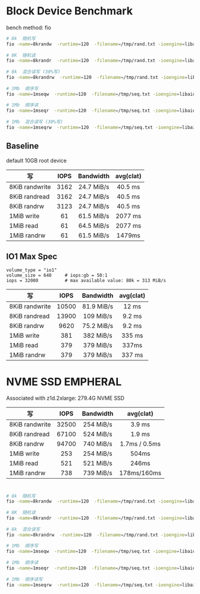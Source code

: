 # Block Device Benchmark

bench method: fio

```bash
# 8k  随机写
fio -name=8krandw  -runtime=120  -filename=/tmp/rand.txt -ioengine=libaio -direct=1  -bs=8K  -size=10g  -iodepth=128  -numjobs=1  -rw=randwrite -group_reporting -time_based
  
# 8K  随机读
fio -name=8krandr  -runtime=120  -filename=/tmp/rand.txt -ioengine=libaio -direct=1  -bs=8K  -size=10g  -iodepth=128  -numjobs=1  -rw=randread -group_reporting -time_based
  
# 8k  混合读写 (30%写)
fio -name=8krandrw  -runtime=120  -filename=/tmp/rand.txt -ioengine=libaio -direct=1  -bs=8k  -size=10g  -iodepth=128  -numjobs=1  -rw=randrw -rwmixwrite=30  -group_reporting -time_based
   
# 1Mb  顺序写
fio -name=1mseqw  -runtime=120  -filename=/tmp/seq.txt -ioengine=libaio -direct=1  -bs=1024k  -size=20g  -iodepth=128  -numjobs=1  -rw=write -group_reporting -time_based
  
# 1Mb  顺序读
fio -name=1mseqr  -runtime=120  -filename=/tmp/seq.txt -ioengine=libaio -direct=1  -bs=1024k  -size=20g  -iodepth=128  -numjobs=1  -rw=read -group_reporting -time_based
  
# 1Mb  混合读写 (30%写)
fio -name=1mseqrw  -runtime=120  -filename=/tmp/seq.txt -ioengine=libaio -direct=1  -bs=1024k  -size=20g  -iodepth=128  -numjobs=1  -rw=rw -rwmixwrite=30  -group_reporting -time_based
```





## Baseline

default 10GB root device

| 写             | IOPS | Bandwidth  | avg(clat) |
| -------------- | :--: | :--------: | :-------: |
| 8KiB randwrite | 3162 | 24.7 MiB/s |  40.5 ms  |
| 8KiB randread  | 3162 | 24.7 MiB/s |  40.5 ms  |
| 8KiB randrw    | 3123 | 24.7 MiB/s |  40.5 ms  |
| 1MiB write     |  61  | 61.5 MiB/s |  2077 ms  |
| 1MiB read      |  61  | 64.5 MiB/s |  2077 ms  |
| 1MiB randrw    |  61  | 61.5 MiB/s |  1479ms   |

## IO1 Max Spec

 ```
 volume_type = "io1"
 volume_size = 640     # iops:gb = 50:1
 iops = 32000          # max available value: 80k = 313 MiB/s
 ```

| 写             | IOPS  | Bandwidth  | avg(clat) |
| -------------- | :---: | :--------: | :-------: |
| 8KiB randwrite | 10500 | 81.9 MiB/s |   12 ms   |
| 8KiB randread  | 13900 | 109 MiB/s  |  9.2 ms   |
| 8KiB randrw    | 9620  | 75.2 MiB/s |  9.2 ms   |
| 1MiB write     |  381  | 382 MiB/s  |  335 ms   |
| 1MiB read      |  379  | 379 MiB/s  |   337ms   |
| 1MiB randrw    |  379  | 379 MiB/s  |  337 ms   |

# NVME SSD EMPHERAL

Associated with z1d.2xlarge: 279.4G NVME SSD

| 写             | IOPS  | Bandwidth |   avg(clat)   |
| -------------- | :---: | :-------: | :-----------: |
| 8KiB randwrite | 32500 | 254 MiB/s |    3.9 ms     |
| 8KiB randread  | 67100 | 524 MiB/s |    1.9 ms     |
| 8KiB randrw    | 94700 | 740 MiB/s | 1.7ms / 0.5ms |
| 1MiB write     |  253  | 254 MiB/s |     504ms     |
| 1MiB read      |  521  | 521 MiB/s |     246ms     |
| 1MiB randrw    |  738  | 739 MiB/s |  178ms/160ms  |

# 

```bash
# 8k  随机写
fio -name=8krandw  -runtime=120  -filename=/tmp/rand.txt -ioengine=libaio -direct=1  -bs=8K  -size=1g  -iodepth=128  -numjobs=1  -rw=randwrite -group_reporting -time_based
  
# 8K  随机读
fio -name=8krandr  -runtime=120  -filename=/tmp/rand.txt -ioengine=libaio -direct=1  -bs=8K  -size=1g  -iodepth=128  -numjobs=1  -rw=randread -group_reporting -time_based
  
# 8k  混合读写 
fio -name=8krandrw  -runtime=120  -filename=/tmp/rand.txt -ioengine=libaio -direct=1  -bs=8k  -size=1g  -iodepth=128  -numjobs=1  -rw=randrw -rwmixwrite=30  -group_reporting -time_based
   
# 1Mb  顺序写
fio -name=1mseqw  -runtime=120  -filename=/tmp/seq.txt -ioengine=libaio -direct=1  -bs=1024k  -size=2g  -iodepth=128  -numjobs=1  -rw=write -group_reporting -time_based
  
# 1Mb  顺序读
fio -name=1mseqr  -runtime=120  -filename=/tmp/seq.txt -ioengine=libaio -direct=1  -bs=1024k  -size=2g  -iodepth=128  -numjobs=1  -rw=read -group_reporting -time_based
  
# 1Mb  顺序读写
fio -name=1mseqrw  -runtime=120  -filename=/tmp/seq.txt -ioengine=libaio -direct=1  -bs=1024k  -size=2g  -iodepth=128  -numjobs=1  -rw=rw -rwmixwrite=30  -group_reporting -time_based
```